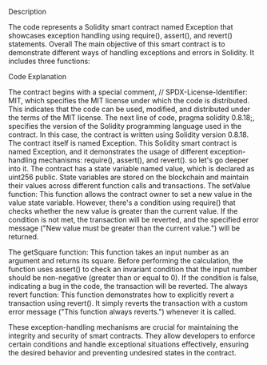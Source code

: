 Description

The code represents a Solidity smart contract named Exception that showcases exception handling using require(), assert(), and revert() statements. Overall The main objective of this smart contract is to demonstrate different ways of handling exceptions and errors in Solidity. It includes three functions:

Code Explanation

The contract begins with a special comment, // SPDX-License-Identifier: MIT, which specifies the MIT license under which the code is distributed. This indicates that the code can be used, modified, and distributed under the terms of the MIT license. The next line of code, pragma solidity 0.8.18;, specifies the version of the Solidity programming language used in the contract. In this case, the contract is written using Solidity version 0.8.18. The contract itself is named Exception. This Solidity smart contract is named Exception, and it demonstrates the usage of different exception-handling mechanisms: require(), assert(), and revert(). so let's go deeper into it. The contract has a state variable named value, which is declared as uint256 public. State variables are stored on the blockchain and maintain their values across different function calls and transactions. The setValue function: This function allows the contract owner to set a new value in the value state variable. However, there's a condition using require() that checks whether the new value is greater than the current value. If the condition is not met, the transaction will be reverted, and the specified error message ("New value must be greater than the current value.") will be returned.

The getSquare function: This function takes an input number as an argument and returns its square. Before performing the calculation, the function uses assert() to check an invariant condition that the input number should be non-negative (greater than or equal to 0). If the condition is false, indicating a bug in the code, the transaction will be reverted. The always revert function: This function demonstrates how to explicitly revert a transaction using revert(). It simply reverts the transaction with a custom error message ("This function always reverts.") whenever it is called.

These exception-handling mechanisms are crucial for maintaining the integrity and security of smart contracts. They allow developers to enforce certain conditions and handle exceptional situations effectively, ensuring the desired behavior and preventing undesired states in the contract.
